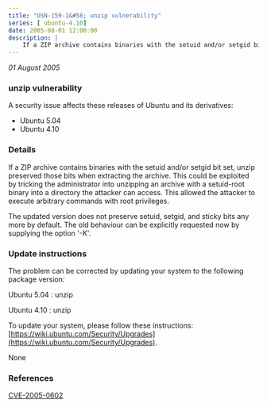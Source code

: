 ```yaml
---
title: "USN-159-1&#58; unzip vulnerability"
series: [ ubuntu-4.10]
date: 2005-08-01 12:00:00
description: |
    If a ZIP archive contains binaries with the setuid and/or setgid bit set, unzip preserved those bits when extracting the archive. This could be exploited by tricking the administrator into unzipping an archive with a setuid-root binary into a directory the attacker can access.  This allowed the attacker to execute arbitrary commands with root privileges.
--- 
```

 
 

*01 August 2005*

### unzip vulnerability

A security issue affects these releases of Ubuntu and its derivatives:

* Ubuntu 5.04
* Ubuntu 4.10

### Details

If a ZIP archive contains binaries with the setuid and/or setgid bit set, unzip preserved those bits when extracting the archive. This could be exploited by tricking the administrator into unzipping an archive with a setuid-root binary into a directory the attacker can access. This allowed the attacker to execute arbitrary commands with root privileges.

The updated version does not preserve setuid, setgid, and sticky bits any more by default. The old behaviour can be explicitly requested now by supplying the option &#39;-K&#39;.

### Update instructions

The problem can be corrected by updating your system to the following package version:

Ubuntu 5.04
 : unzip 

Ubuntu 4.10
 : unzip 

To update your system, please follow these instructions: [https://wiki.ubuntu.com/Security/Upgrades](https://wiki.ubuntu.com/Security/Upgrades).

None

### References

 
 [CVE-2005-0602](http://people.ubuntu.com/~ubuntu-security/cve/CVE-2005-0602)
 

